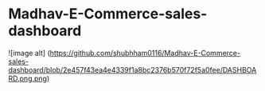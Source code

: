 # Madhav-E-Commerce-sales-dashboard


![image alt] (https://github.com/shubhham0116/Madhav-E-Commerce-sales-dashboard/blob/2e457f43ea4e4339f1a8bc2376b570f72f5a0fee/DASHBOARD.png.png)

